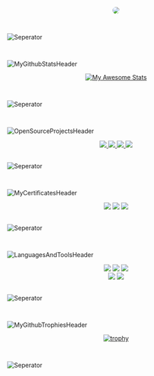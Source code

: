 <p align="center">

  <img style="border-radius:10px" src="https://user-images.githubusercontent.com/65850970/173567075-7e82527d-7eb1-43b6-80f7-51d319ec6bab.png">
</p>

<br>

![Seperator](https://user-images.githubusercontent.com/65850970/173540909-5c8eafac-b64f-4831-8e96-f40bed9aa28f.png)

<br>

![MyGithubStatsHeader](https://user-images.githubusercontent.com/65850970/173562742-87a19937-b000-4291-a2d7-0abbd00fedf5.png)

<div align="center">

[![My Awesome Stats](https://awesome-github-stats.azurewebsites.net/user-stats/MertGunduz?cardType=github&showIcons=false&Text=00FF00&Border=00FF00&Background=1e1f21&Title=00FF00&Ring=00FF00)](https://git.io/awesome-stats-card)
  
</div>

<br>

![Seperator](https://user-images.githubusercontent.com/65850970/173540909-5c8eafac-b64f-4831-8e96-f40bed9aa28f.png)

<br>

![OpenSourceProjectsHeader](https://user-images.githubusercontent.com/65850970/173562525-455b909e-847c-4fc2-993c-ca0e9fce5f68.png)

<div align="center">
<a href="https://github.com/MertGunduz/VoterX">
  <img src="https://github-readme-stats.vercel.app/api/pin/?username=mertgunduz&repo=voterx&title_color=00ff00&text_color=00ff00&icon_color=00ff00&border_color=00ff00&bg_color=1e1f21&locale=en"/>
</a>
<a href="https://github.com/nomadbsd/NomadBSD">
  <img src="https://github-readme-stats.vercel.app/api/pin/?username=nomadbsd&repo=nomadbsd&title_color=00ff00&text_color=00ff00&icon_color=00ff00&border_color=00ff00&bg_color=1e1f21&locale=en"/>
</a>
  <a href="https://github.com/nomadbsd/website">
  <img src="https://github-readme-stats.vercel.app/api/pin/?username=nomadbsd&repo=website&title_color=00ff00&text_color=00ff00&icon_color=00ff00&border_color=00ff00&bg_color=1e1f21&locale=en"/>
</a>
<a href="https://github.com/MertGunduz/Voidcrypt">
  <img src="https://github-readme-stats.vercel.app/api/pin/?username=mertgunduz&repo=voidcrypt&title_color=00ff00&text_color=00ff00&icon_color=00ff00&border_color=00ff00&bg_color=1e1f21&locale=en"/>
</a>
</div>

<br>

![Seperator](https://user-images.githubusercontent.com/65850970/173540909-5c8eafac-b64f-4831-8e96-f40bed9aa28f.png)

<br>

![MyCertificatesHeader](https://user-images.githubusercontent.com/65850970/173562934-63239c45-c5df-4bc2-967a-63347de59dc4.png)

<div align="center">
 <img src="https://img.shields.io/badge/Certificate-CCNA-00ff00?style=for-the-badge">
  <img src="https://img.shields.io/badge/Certificate-CompTIA A+-00ff00?style=for-the-badge">
 <img src="https://img.shields.io/badge/Certificate-CS50 Harvard University-00ff00?style=for-the-badge"> 
</div> 
  
<br>

![Seperator](https://user-images.githubusercontent.com/65850970/173563011-aa9cdcca-1e83-4ffa-afe5-73a474d0f00c.png)

<br>

![LanguagesAndToolsHeader](https://user-images.githubusercontent.com/65850970/173563246-93fc96e4-1c3b-47ed-b1dc-ca933df9449b.png)
  
<div align="center">
  <img src="https://img.shields.io/badge/Programming%20Language-C-00ff00?style=for-the-badge">
  <img src="https://img.shields.io/badge/Programming%20Language-C++-00ff00?style=for-the-badge">
  <img src="https://img.shields.io/badge/Programming%20Language-Python-00ff00?style=for-the-badge"> <br>
  
  <img src="https://img.shields.io/badge/IDE-Code::Blocks-00ff00?style=for-the-badge">
  <img src="https://img.shields.io/badge/IDE-Visual Studio Code-00ff00?style=for-the-badge">
</div> 

<br>

![Seperator](https://user-images.githubusercontent.com/65850970/173563281-94ff111f-4e17-449b-ac96-1f07817bb9bd.png)

<br> 

![MyGithubTrophiesHeader](https://user-images.githubusercontent.com/65850970/173563517-5daf0952-c803-4044-a51d-3ecb1a43abbc.png)

<div align="center">

  [![trophy](https://github-profile-trophy.vercel.app/?username=ryo-ma&theme=matrix&no-frame=true&no-bg=true&margin-w=15&margin-h=15&column=-1&title=Stars,Followers,Repositories,Commits,PullRequest,MultiLanguage)](https://github.com/ryo-ma/github-profile-trophy)

</div>

<br>

![Seperator](https://user-images.githubusercontent.com/65850970/173563560-ffd81d40-a702-4025-8d86-3a941beb0489.png)
